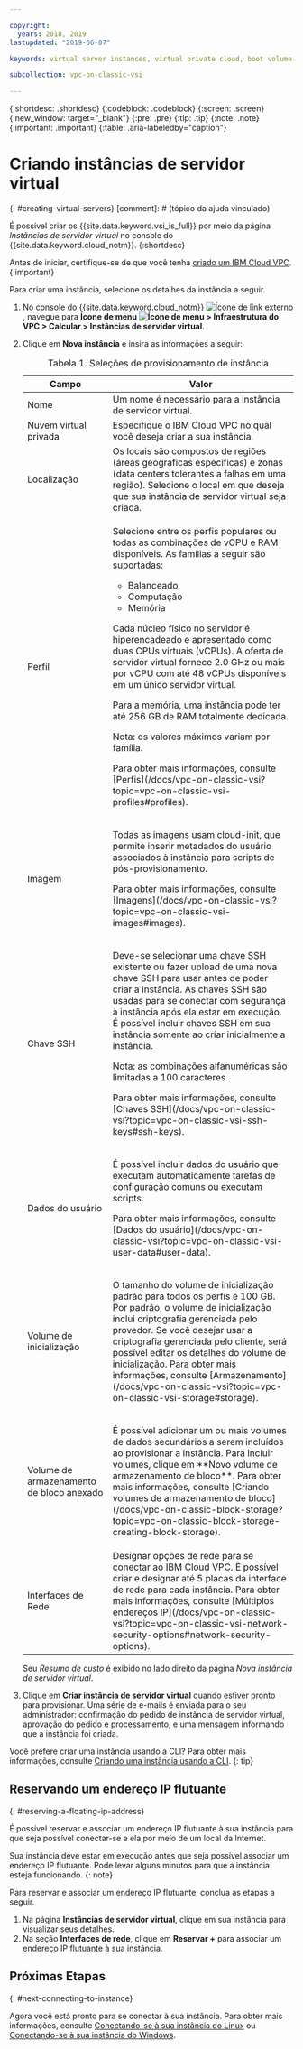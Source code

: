 ```yaml
---

copyright:
  years: 2018, 2019
lastupdated: "2019-06-07"

keywords: virtual server instances, virtual private cloud, boot volume, location select

subcollection: vpc-on-classic-vsi

---
```


{:shortdesc: .shortdesc}
{:codeblock: .codeblock}
{:screen: .screen}
{:new_window: target="_blank"}
{:pre: .pre}
{:tip: .tip}
{:note: .note}
{:important: .important}
{:table: .aria-labeledby="caption"}

# Criando instâncias de servidor virtual
{: #creating-virtual-servers}
[comment]: # (tópico da ajuda vinculado)

É possível criar os {{site.data.keyword.vsi_is_full}} por meio da página *Instâncias de servidor virtual* no console do {{site.data.keyword.cloud_notm}}.
{:shortdesc}

Antes de iniciar, certifique-se de que você tenha [criado um IBM Cloud VPC](/docs/vpc-on-classic?topic=vpc-on-classic-getting-started).
{:important}

Para criar uma instância, selecione os detalhes da instância a seguir.
1. No [console do {{site.data.keyword.cloud_notm}} ![Ícone de link externo](../icons/launch-glyph.svg "Ícone de link externo")](https://console.cloud.ibm.com/vpc), navegue para **Ícone de menu ![Ícone de menu](../icons/icon_hamburger.svg) > Infraestrutura do VPC > Calcular > Instâncias de servidor virtual**.
2. Clique em **Nova instância** e insira as informações a seguir:

    <table>
    <CAPTION>Tabela 1. Seleções de provisionamento de instância</CAPTION>
    <THEAD>
    <TR>
    <th>Campo</th>
    <th>Valor</th>
    </TR>
    </THEAD>
    <TBODY>
    <tr>
    <td>Nome </td>
    <td>Um nome é necessário para a instância de servidor virtual.</td>
    </tr>
    <tr>
    <td>Nuvem virtual privada</td>
    <td>Especifique o IBM Cloud VPC no qual você deseja criar a sua instância.</td>
    </tr>
    <tr>
    <td>Localização</td>
    <td>Os locais são compostos de regiões (áreas geográficas específicas) e zonas (data centers tolerantes a falhas em uma região). Selecione o local em que deseja que sua instância de servidor virtual seja criada.</td>
    </tr>
    <tr>
    <td>Perfil</td>
    <td><p>
    Selecione entre os perfis populares ou todas as combinações de vCPU e RAM disponíveis. As famílias a seguir são suportadas:
    <ul>
    <li>Balanceado</li>
    <li>Computação</li>
    <li>Memória</li>
    </ul>
    </p>
    <p>Cada núcleo físico no servidor é hiperencadeado e apresentado como duas CPUs virtuais (vCPUs). A oferta de servidor virtual fornece 2.0 GHz ou mais por vCPU com até 48 vCPUs disponíveis em um único servidor virtual.</p>

    <p>Para a memória, uma instância pode ter até 256 GB de RAM totalmente dedicada.</p>
    <p><note>Nota: os valores máximos variam por família.</note></p>
    <p>Para obter mais informações, consulte [Perfis](/docs/vpc-on-classic-vsi?topic=vpc-on-classic-vsi-profiles#profiles).</p>
    </td>
    </tr>
    <tr>
    <td>Imagem</td>
    <td><p>Todas as imagens usam cloud-init, que permite inserir metadados do usuário associados à instância para scripts de pós-provisionamento.</p>
    <p>Para obter mais informações, consulte [Imagens](/docs/vpc-on-classic-vsi?topic=vpc-on-classic-vsi-images#images).</p>
    </td>
    </tr>
    <td>Chave SSH</td>
    <td>
    <p>Deve-se selecionar uma chave SSH existente ou fazer upload de uma nova chave SSH para usar antes de poder criar a instância. As chaves SSH são usadas para se conectar com segurança à instância após ela estar em execução. É possível incluir chaves SSH em sua instância somente ao criar inicialmente a instância.</p>
    <p>Nota: as combinações alfanuméricas são limitadas a 100 caracteres.</p>
    <p>Para obter mais informações, consulte [Chaves SSH](/docs/vpc-on-classic-vsi?topic=vpc-on-classic-vsi-ssh-keys#ssh-keys).</p></td>
    </tr>
    <tr>
    <td>Dados do usuário</td>
    <td>
    <p>É possível incluir dados do usuário que executam automaticamente tarefas de configuração comuns ou executam scripts. <p>Para obter mais informações, consulte [Dados do usuário](/docs/vpc-on-classic-vsi?topic=vpc-on-classic-vsi-user-data#user-data).</p>
    </td>
    </tr>
    <tr>
    <td>Volume de inicialização</td>
    <td><p>O tamanho do volume de inicialização padrão para todos os perfis é 100 GB. Por padrão, o volume de inicialização inclui criptografia gerenciada pelo provedor. Se você desejar usar a criptografia gerenciada pelo cliente, será possível editar os detalhes do volume de inicialização. Para obter mais informações, consulte [Armazenamento](/docs/vpc-on-classic-vsi?topic=vpc-on-classic-vsi-storage#storage).</p>
    </td>
    </tr>
    <tr>
    <td>Volume de armazenamento de bloco anexado</td>
    <td><p>É possível adicionar um ou mais volumes de dados secundários a serem incluídos ao provisionar a instância. Para incluir volumes, clique em **Novo volume de armazenamento de bloco**. Para obter mais informações, consulte [Criando volumes de armazenamento de bloco](/docs/vpc-on-classic-block-storage?topic=vpc-on-classic-block-storage-creating-block-storage).</p>
    </td>
    </tr>
    <tr>
    <td>Interfaces de Rede</td>
    <td>Designar opções de rede para se conectar ao IBM Cloud VPC. É possível criar e designar até 5 placas da interface de rede para cada instância. Para obter mais informações, consulte [Múltiplos endereços IP](/docs/vpc-on-classic-vsi?topic=vpc-on-classic-vsi-network-security-options#network-security-options).</td>
    </tr>
    </TBODY>
    </table>

    Seu *Resumo de custo* é exibido no lado direito da página *Nova instância de servidor virtual*.

3. Clique em **Criar instância de servidor virtual** quando estiver pronto para provisionar. Uma série de e-mails é enviada para o seu administrador: confirmação do pedido de instância de servidor virtual, aprovação do pedido e processamento, e uma mensagem informando que a instância foi criada.

Você prefere criar uma instância usando a CLI? Para obter mais informações, consulte [Criando uma instância usando a CLI](/docs/vpc-on-classic-vsi?topic=vpc-on-classic-vsi-creating-virtual-servers-cli#creating-virtual-servers-cli).
{: tip}

## Reservando um endereço IP flutuante
{: #reserving-a-floating-ip-address}

É possível reservar e associar um endereço IP flutuante à sua instância para que seja possível conectar-se a ela por meio de um local da Internet.

Sua instância deve estar em execução antes que seja possível associar um endereço IP flutuante. Pode levar alguns minutos para que a instância esteja funcionando.
{: note} 

Para reservar e associar um endereço IP flutuante, conclua as etapas a seguir.
1. Na página **Instâncias de servidor virtual**, clique em sua instância para visualizar seus detalhes.
2. Na seção **Interfaces de rede**, clique em **Reservar +** para associar um endereço IP flutuante à sua instância.

## Próximas Etapas
{: #next-connecting-to-instance}

Agora você está pronto para se conectar à sua instância. Para obter mais informações, consulte [Conectando-se à sua instância do Linux](/docs/vpc-on-classic-vsi?topic=vpc-on-classic-vsi-connecting-to-your-linux-instance#connecting-to-your-linux-instance) ou [Conectando-se à sua instância do Windows](/docs/vpc-on-classic-vsi?topic=vpc-on-classic-vsi-connecting-to-your-windows-instance#connecting-to-your-windows-instance).
